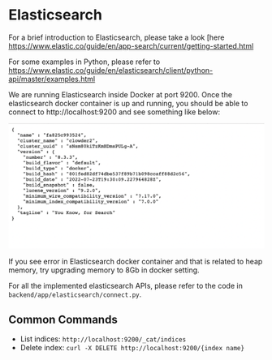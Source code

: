 # Elasticsearch

For a brief introduction to Elasticsearch, please take a look [here https://www.elastic.co/guide/en/app-search/current/getting-started.html

For some examples in Python, please refer to https://www.elastic.co/guide/en/elasticsearch/client/python-api/master/examples.html

We are running Elasticsearch inside Docker at port 9200. Once the elasticsearch docker container is up and running,
you should be able to connect to http://localhost:9200 and see something like below:

![Connect to elasticsearch](img/elasticsearch1.png)

If you see error in Elasticsearch docker container and that is related to heap memory, try upgrading memory to
8Gb in docker setting.

For all the implemented elasticsearch APIs, please refer to the code in `backend/app/elasticsearch/connect.py`.

## Common Commands

* List indices: `http://localhost:9200/_cat/indices`
* Delete index: `curl -X DELETE http://localhost:9200/{index name}`
